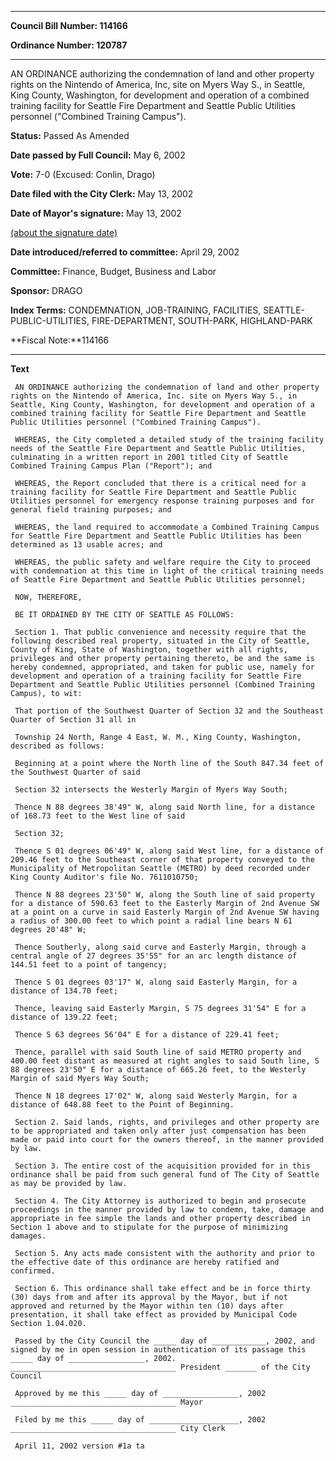 

********

**Council Bill Number: 114166**
   
**Ordinance Number: 120787**
********

 AN ORDINANCE authorizing the condemnation of land and other property rights on the Nintendo of America, Inc, site on Myers Way S., in Seattle, King County, Washington, for development and operation of a combined training facility for Seattle Fire Department and Seattle Public Utilities personnel ("Combined Training Campus").

**Status:** Passed As Amended
   
**Date passed by Full Council:** May 6, 2002
   
**Vote:** 7-0 (Excused: Conlin, Drago)
   
**Date filed with the City Clerk:** May 13, 2002
   
**Date of Mayor's signature:** May 13, 2002
   
[(about the signature date)](/~public/approvaldate.htm)
   
   
   
**Date introduced/referred to committee:** April 29, 2002
   
**Committee:** Finance, Budget, Business and Labor
   
**Sponsor:** DRAGO
   
   
**Index Terms:** CONDEMNATION, JOB-TRAINING, FACILITIES, SEATTLE-PUBLIC-UTILITIES, FIRE-DEPARTMENT, SOUTH-PARK, HIGHLAND-PARK

**Fiscal Note:**114166

********

**Text**
   
```
 AN ORDINANCE authorizing the condemnation of land and other property rights on the Nintendo of America, Inc. site on Myers Way S., in Seattle, King County, Washington, for development and operation of a combined training facility for Seattle Fire Department and Seattle Public Utilities personnel ("Combined Training Campus").

 WHEREAS, the City completed a detailed study of the training facility needs of the Seattle Fire Department and Seattle Public Utilities, culminating in a written report in 2001 titled City of Seattle Combined Training Campus Plan ("Report"); and

 WHEREAS, the Report concluded that there is a critical need for a training facility for Seattle Fire Department and Seattle Public Utilities personnel for emergency response training purposes and for general field training purposes; and

 WHEREAS, the land required to accommodate a Combined Training Campus for Seattle Fire Department and Seattle Public Utilities has been determined as 13 usable acres; and

 WHEREAS, the public safety and welfare require the City to proceed with condemnation at this time in light of the critical training needs of Seattle Fire Department and Seattle Public Utilities personnel;

 NOW, THEREFORE,

 BE IT ORDAINED BY THE CITY OF SEATTLE AS FOLLOWS:

 Section 1. That public convenience and necessity require that the following described real property, situated in the City of Seattle, County of King, State of Washington, together with all rights, privileges and other property pertaining thereto, be and the same is hereby condemned, appropriated, and taken for public use, namely for development and operation of a training facility for Seattle Fire Department and Seattle Public Utilities personnel (Combined Training Campus), to wit:

 That portion of the Southwest Quarter of Section 32 and the Southeast Quarter of Section 31 all in

 Township 24 North, Range 4 East, W. M., King County, Washington, described as follows:

 Beginning at a point where the North line of the South 847.34 feet of the Southwest Quarter of said

 Section 32 intersects the Westerly Margin of Myers Way South;

 Thence N 88 degrees 38'49" W, along said North line, for a distance of 168.73 feet to the West line of said

 Section 32;

 Thence S 01 degrees 06'49" W, along said West line, for a distance of 209.46 feet to the Southeast corner of that property conveyed to the Municipality of Metropolitan Seattle (METRO) by deed recorded under King County Auditor's file No. 7611010750;

 Thence N 88 degrees 23'50" W, along the South line of said property for a distance of 590.63 feet to the Easterly Margin of 2nd Avenue SW at a point on a curve in said Easterly Margin of 2nd Avenue SW having a radius of 300.00 feet to which point a radial line bears N 61 degrees 20'48" W;

 Thence Southerly, along said curve and Easterly Margin, through a central angle of 27 degrees 35'55" for an arc length distance of 144.51 feet to a point of tangency;

 Thence S 01 degrees 03'17" W, along said Easterly Margin, for a distance of 134.70 feet;

 Thence, leaving said Easterly Margin, S 75 degrees 31'54" E for a distance of 139.22 feet;

 Thence S 63 degrees 56'04" E for a distance of 229.41 feet;

 Thence, parallel with said South line of said METRO property and 400.00 feet distant as measured at right angles to said South line, S 88 degrees 23'50" E for a distance of 665.26 feet, to the Westerly Margin of said Myers Way South;

 Thence N 18 degrees 17'02" W, along said Westerly Margin, for a distance of 648.88 feet to the Point of Beginning.

 Section 2. Said lands, rights, and privileges and other property are to be appropriated and taken only after just compensation has been made or paid into court for the owners thereof, in the manner provided by law.

 Section 3. The entire cost of the acquisition provided for in this ordinance shall be paid from such general fund of The City of Seattle as may be provided by law.

 Section 4. The City Attorney is authorized to begin and prosecute proceedings in the manner provided by law to condemn, take, damage and appropriate in fee simple the lands and other property described in Section 1 above and to stipulate for the purpose of minimizing damages.

 Section 5. Any acts made consistent with the authority and prior to the effective date of this ordinance are hereby ratified and confirmed.

 Section 6. This ordinance shall take effect and be in force thirty (30) days from and after its approval by the Mayor, but if not approved and returned by the Mayor within ten (10) days after presentation, it shall take effect as provided by Municipal Code Section 1.04.020.

 Passed by the City Council the _____ day of ____________, 2002, and signed by me in open session in authentication of its passage this _____ day of _________________, 2002. _____________________________________ President _______ of the City Council

 Approved by me this _____ day of _________________, 2002 _____________________________________ Mayor

 Filed by me this _____ day of ____________________, 2002 _____________________________________ City Clerk

 April 11, 2002 version #1a ta

```
